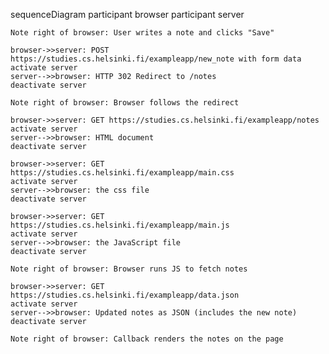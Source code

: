 sequenceDiagram
    participant browser
    participant server

    Note right of browser: User writes a note and clicks "Save"

    browser->>server: POST https://studies.cs.helsinki.fi/exampleapp/new_note with form data
    activate server
    server-->>browser: HTTP 302 Redirect to /notes
    deactivate server

    Note right of browser: Browser follows the redirect

    browser->>server: GET https://studies.cs.helsinki.fi/exampleapp/notes
    activate server
    server-->>browser: HTML document
    deactivate server

    browser->>server: GET https://studies.cs.helsinki.fi/exampleapp/main.css
    activate server
    server-->>browser: the css file
    deactivate server

    browser->>server: GET https://studies.cs.helsinki.fi/exampleapp/main.js
    activate server
    server-->>browser: the JavaScript file
    deactivate server

    Note right of browser: Browser runs JS to fetch notes

    browser->>server: GET https://studies.cs.helsinki.fi/exampleapp/data.json
    activate server
    server-->>browser: Updated notes as JSON (includes the new note)
    deactivate server

    Note right of browser: Callback renders the notes on the page
